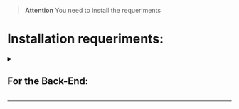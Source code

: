> **Attention**
> You need to install the requeriments


<h1>Installation requeriments:</h1>
<details>
  <summary><h2>For the Back-End:</h2></summary>
  <hr>
  <br>
  Init the project (complete the form):
  <pre>$ npm init</pre>
  install express server:
  <pre>$ npm i express</pre>
  Only for dev process (that is for view the changes in the console in real time):
  <pre>$ npm i -D nodemon</pre>
  Install mongoose for the DB:
  <pre>$ npm i mongoose</pre>
  Install dotenv for get the environment variables:
  <pre>$ npm i dotenv</pre>
  Install bcrypt for hashear the pwd:
  <pre>$ npm i bcrypt</pre>
  <br>
  <br>
  
  You get it!
</details>
<hr>
